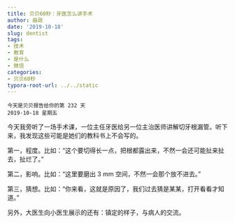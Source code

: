 ```yaml
---
title: 贝贝60秒：牙医怎么讲手术
author: 曲政
date: '2019-10-18'
slug: dentist
tags:
- 技术
- 教育
- 是什么
- 微信
categories:
- 贝贝60秒
typora-root-url: ../../static
---
```


```
今天是贝贝报告给你的第 232 天
2019-10-18 星期五
```

今天我旁听了一场手术课，一位主任牙医给另一位主治医师讲解切牙根漏管。听下来，我发现这些可能是她们的教科书上不会写的。

第一，程度。比如：“这个要切得长一点，把根都露出来，不然一会还可能扯来扯去，扯烂了。”

第二，影响。比如：“这里要磨出 3 mm 空间，不然一会那个放不进去。”

第三，猜想。比如：“你来看，这就是原因了，我们过去猜是某某，打开看看才知道。”

另外，大医生向小医生展示的还有：镇定的样子，与病人的交流。